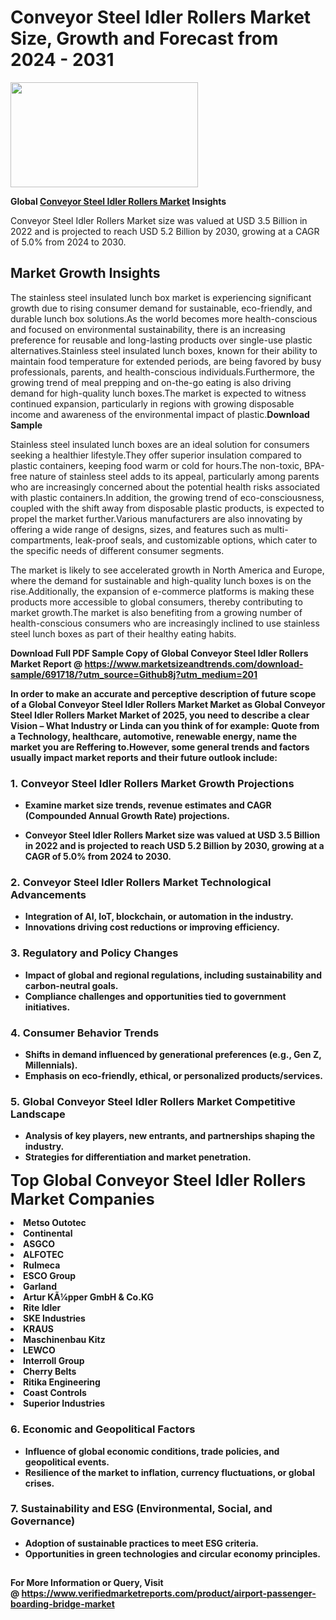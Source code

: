 <H1>Conveyor Steel Idler Rollers Market Size, Growth and Forecast from 2024 - 2031</H1><img class="aligncenter size-medium wp-image-584254" src="https://thirdeyenews.in/wp-content/uploads/2024/09/Global-Market-Research-300x168.jpeg" alt="" width="300" height="168" /><p><strong>Global&nbsp;<a href="https://www.marketsizeandtrends.com/download-sample/691718/?utm_source=Github8j?utm_medium=201">Conveyor Steel Idler Rollers Market</a> Insights</strong></p><p>Conveyor Steel Idler Rollers Market size was valued at USD 3.5 Billion in 2022 and is projected to reach USD 5.2 Billion by 2030, growing at a CAGR of 5.0% from 2024 to 2030.</p><p><h2>Market Growth Insights</h2> <p>The stainless steel insulated lunch box market is experiencing significant growth due to rising consumer demand for sustainable, eco-friendly, and durable lunch box solutions.As the world becomes more health-conscious and focused on environmental sustainability, there is an increasing preference for reusable and long-lasting products over single-use plastic alternatives.Stainless steel insulated lunch boxes, known for their ability to maintain food temperature for extended periods, are being favored by busy professionals, parents, and health-conscious individuals.Furthermore, the growing trend of meal prepping and on-the-go eating is also driving demand for high-quality lunch boxes.The market is expected to witness continued expansion, particularly in regions with growing disposable income and awareness of the environmental impact of plastic.<strong>Download Sample</strong> <p>Stainless steel insulated lunch boxes are an ideal solution for consumers seeking a healthier lifestyle.They offer superior insulation compared to plastic containers, keeping food warm or cold for hours.The non-toxic, BPA-free nature of stainless steel adds to its appeal, particularly among parents who are increasingly concerned about the potential health risks associated with plastic containers.In addition, the growing trend of eco-consciousness, coupled with the shift away from disposable plastic products, is expected to propel the market further.Various manufacturers are also innovating by offering a wide range of designs, sizes, and features such as multi-compartments, leak-proof seals, and customizable options, which cater to the specific needs of different consumer segments.<p>The market is likely to see accelerated growth in North America and Europe, where the demand for sustainable and high-quality lunch boxes is on the rise.Additionally, the expansion of e-commerce platforms is making these products more accessible to global consumers, thereby contributing to market growth.The market is also benefiting from a growing number of health-conscious consumers who are increasingly inclined to use stainless steel lunch boxes as part of their healthy eating habits.<strong></p><p><span class=""><strong>Download Full PDF Sample Copy of Global Conveyor Steel Idler Rollers Market Report</strong> @ <a href="https://www.marketsizeandtrends.com/download-sample/691718/?utm_source=Github8j?utm_medium=201" target="_blank">https://www.marketsizeandtrends.com/download-sample/691718/?utm_source=Github8j?utm_medium=201</a></span></p><p>In order to make an accurate and perceptive description of future scope of a Global&nbsp;Conveyor Steel Idler Rollers Market Market as Global&nbsp;Conveyor Steel Idler Rollers Market Market of 2025, you need to describe a clear Vision &ndash; What Industry or Linda can you think of for example: Quote from a Technology, healthcare, automotive, renewable energy, name the market you are Reffering to.However, some general trends and factors usually impact market reports and their future outlook include:</p><h3>1.&nbsp;<strong>Conveyor Steel Idler Rollers Market Growth Projections</strong></h3><ul><li>Examine market size trends, revenue estimates and CAGR (Compounded Annual Growth Rate) projections.</li><li><p>Conveyor Steel Idler Rollers Market size was valued at USD 3.5 Billion in 2022 and is projected to reach USD 5.2 Billion by 2030, growing at a CAGR of 5.0% from 2024 to 2030.</p></li></ul><h3>2.&nbsp;<strong>Conveyor Steel Idler Rollers Market Technological Advancements</strong></h3><ul><li>Integration of AI, IoT, blockchain, or automation in the industry.</li><li>Innovations driving cost reductions or improving efficiency.</li></ul><h3>3.&nbsp;<strong>Regulatory and Policy Changes</strong></h3><ul><li>Impact of global and regional regulations, including sustainability and carbon-neutral goals.</li><li>Compliance challenges and opportunities tied to government initiatives.</li></ul><h3>4.&nbsp;<strong>Consumer Behavior Trends</strong></h3><ul><li>Shifts in demand influenced by generational preferences (e.g., Gen Z, Millennials).</li><li>Emphasis on eco-friendly, ethical, or personalized products/services.</li></ul><h3>5.&nbsp;<strong>Global Conveyor Steel Idler Rollers Market Competitive Landscape</strong></h3><ul><li>Analysis of key players, new entrants, and partnerships shaping the industry.</li><li>Strategies for differentiation and market penetration.</li></ul><p data-pm-slice="1 1 []"><span style="color: inherit; font-family: inherit; font-size: 25px;">Top Global Conveyor Steel Idler Rollers Market Companies</span></p><div class="" data-test-id=""><p><li>Metso Outotec</li><li> Continental</li><li> ASGCO</li><li> ALFOTEC</li><li> Rulmeca</li><li> ESCO Group</li><li> Garland</li><li> Artur KÃ¼pper GmbH & Co.KG</li><li> Rite Idler</li><li> SKE Industries</li><li> KRAUS</li><li> Maschinenbau Kitz</li><li> LEWCO</li><li> Interroll Group</li><li> Cherry Belts</li><li> Ritika Engineering</li><li> Coast Controls</li><li> Superior Industries</li></p></div><h3>6.&nbsp;<strong>Economic and Geopolitical Factors</strong></h3><ul><li>Influence of global economic conditions, trade policies, and geopolitical events.</li><li>Resilience of the market to inflation, currency fluctuations, or global crises.</li></ul><h3>7.&nbsp;<strong>Sustainability and ESG (Environmental, Social, and Governance)</strong></h3><ul><li>Adoption of sustainable practices to meet ESG criteria.</li><li>Opportunities in green technologies and circular economy principles.</li></ul><h2><strong style="font-size: 14px;">For More Information or Query, Visit @&nbsp;</strong><a style="background-color: #ffffff; font-size: 14px;" href="https://www.marketsizeandtrends.com/report/conveyor-steel-idler-rollers-market/" target="_blank">https://www.verifiedmarketreports.com/product/airport-passenger-boarding-bridge-market</a></h2>